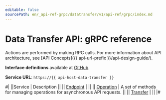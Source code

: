 ```yaml
---
editable: false
sourcePath: en/_api-ref-grpc/datatransfer/v1/api-ref/grpc/index.md
---
```


# Data Transfer API: gRPC reference

Actions are performed by making RPC calls. For more information about API architecture, see [API Concepts]({{ api-url-prefix }}/api-design-guide/).

**Interface definitions** available at [GitHub](https://github.com/yandex-cloud/cloudapi/tree/master/yandex/cloud/datatransfer/v1).

**Service URL**: `https://{{ api-host-data-transfer }}`

#|
||Service | Description ||
|| [Endpoint](Endpoint/index.md) |  ||
|| [Operation](Operation/index.md) | A set of methods for managing operations for asynchronous API requests. ||
|| [Transfer](Transfer/index.md) |  ||
|#